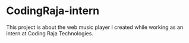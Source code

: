 # CodingRaja-intern
This project is about the web music player I created while working as an intern at Coding Raja Technologies.
